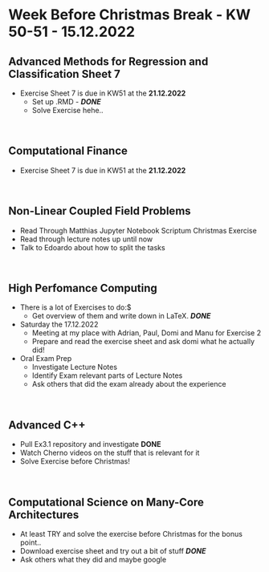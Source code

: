 # Week Before Christmas Break - KW 50-51 - 15.12.2022


## Advanced Methods for Regression and Classification Sheet 7
- Exercise Sheet 7 is due in KW51 at the **21.12.2022**
    - Set up .RMD - ***DONE***
    - Solve Exercise hehe..

<br>

## Computational Finance
- Exercise Sheet 7 is due in KW51 at the **21.12.2022**

<br>

## Non-Linear Coupled Field Problems
- Read Through Matthias Jupyter Notebook Scriptum Christmas Exercise
- Read through lecture notes up until now
- Talk to Edoardo about how to split the tasks

<br>

## High Perfomance Computing
- There is a lot of Exercises to do:$
    - Get overview of them and write down in LaTeX. ***DONE***
- Saturday the 17.12.2022
    - Meeting at my place with Adrian, Paul, Domi and Manu for Exercise 2
    - Prepare and read the exercise sheet and ask domi what he actually did!
- Oral Exam Prep
    - Investigate Lecture Notes
    - Identify Exam relevant parts of Lecture Notes
    - Ask others that did the exam already about the experience

<br>

## Advanced C++
- Pull Ex3.1 repository and investigate **DONE**
- Watch Cherno videos on the stuff that is relevant for it
- Solve Exercise before Christmas!

<br>

## Computational Science on Many-Core Architectures
- At least TRY and solve the exercise before Christmas for the bonus point..
- Download exercise sheet and try out a bit of stuff ***DONE***
- Ask others what they did and maybe google